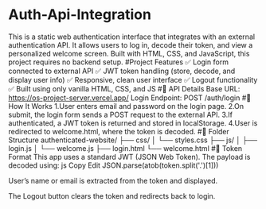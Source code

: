 # Auth-Api-Integration
This is a static web authentication interface that integrates with an external authentication API. It allows users to log in, decode their token, and view a personalized welcome screen. Built with HTML, CSS, and JavaScript, this project requires no backend setup.
#Project Features
✅ Login form connected to external API
✅ JWT token handling (store, decode, and display user info)
✅ Responsive, clean user interface
✅ Logout functionality
✅ Built using only vanilla HTML, CSS, and JS
#🔗 API Details
Base URL:
https://os-project-server.vercel.app/
Login Endpoint:
POST /auth/login
#🧪 How It Works
1.User enters email and password on the login page.
2.On submit, the login form sends a POST request to the external API.
3.If authenticated, a JWT token is returned and stored in localStorage.
4.User is redirected to welcome.html, where the token is decoded.
#📝 Folder Structure
authenticated-website/
├── css/
│   └── styles.css
├── js/
│   ├── login.js
│   └── welcome.js
├── login.html
└── welcome.html
#🔐 Token Format
This app uses a standard JWT (JSON Web Token). The payload is decoded using:
js
Copy
Edit
JSON.parse(atob(token.split('.')[1]))



User’s name or email is extracted from the token and displayed.

The Logout button clears the token and redirects back to login.
